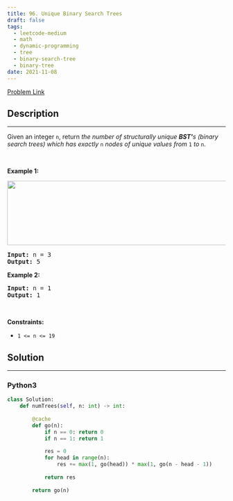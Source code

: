 ```yaml
---
title: 96. Unique Binary Search Trees
draft: false
tags: 
  - leetcode-medium
  - math
  - dynamic-programming
  - tree
  - binary-search-tree
  - binary-tree
date: 2021-11-08
---
```


[Problem Link](https://leetcode.com/problems/unique-binary-search-trees/)

## Description

---
<p>Given an integer <code>n</code>, return <em>the number of structurally unique <strong>BST&#39;</strong>s (binary search trees) which has exactly </em><code>n</code><em> nodes of unique values from</em> <code>1</code> <em>to</em> <code>n</code>.</p>

<p>&nbsp;</p>
<p><strong class="example">Example 1:</strong></p>
<img alt="" src="https://assets.leetcode.com/uploads/2021/01/18/uniquebstn3.jpg" style="width: 600px; height: 148px;" />
<pre>
<strong>Input:</strong> n = 3
<strong>Output:</strong> 5
</pre>

<p><strong class="example">Example 2:</strong></p>

<pre>
<strong>Input:</strong> n = 1
<strong>Output:</strong> 1
</pre>

<p>&nbsp;</p>
<p><strong>Constraints:</strong></p>

<ul>
	<li><code>1 &lt;= n &lt;= 19</code></li>
</ul>


## Solution

---
### Python3
``` py title='unique-binary-search-trees'
class Solution:
    def numTrees(self, n: int) -> int:
        
        @cache
        def go(n):
            if n == 0: return 0
            if n == 1: return 1
            
            res = 0
            for head in range(n):
                res += max(1, go(head)) * max(1, go(n - head - 1))
            
            return res
        
        return go(n)
```

